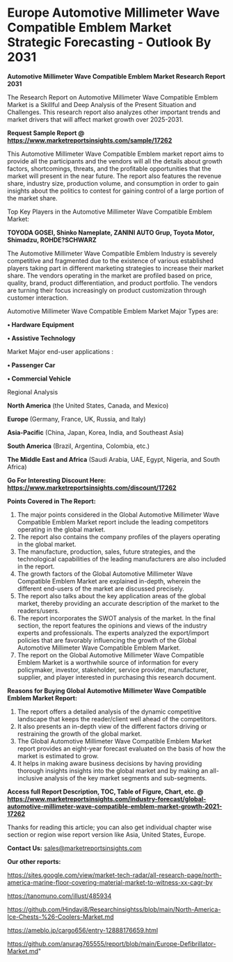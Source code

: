 # Europe Automotive Millimeter Wave Compatible Emblem Market Strategic Forecasting - Outlook By 2031

<strong>Automotive Millimeter Wave Compatible Emblem Market Research Report 2031</strong>

The Research Report on Automotive Millimeter Wave Compatible Emblem Market is a Skillful and Deep Analysis of the Present Situation and Challenges. This research report also analyzes other important trends and market drivers that will affect market growth over 2025-2031.

<strong>Request Sample Report @ <a href=https://www.marketreportsinsights.com/sample/17262>https://www.marketreportsinsights.com/sample/17262</a></strong>

This Automotive Millimeter Wave Compatible Emblem market report aims to provide all the participants and the vendors will all the details about growth factors, shortcomings, threats, and the profitable opportunities that the market will present in the near future. The report also features the revenue share, industry size, production volume, and consumption in order to gain insights about the politics to contest for gaining control of a large portion of the market share.

Top Key Players in the Automotive Millimeter Wave Compatible Emblem Market:

<strong>TOYODA GOSEI, Shinko Nameplate, ZANINI AUTO Grup, Toyota Motor, Shimadzu, ROHDE?SCHWARZ</strong>

The Automotive Millimeter Wave Compatible Emblem Industry is severely competitive and fragmented due to the existence of various established players taking part in different marketing strategies to increase their market share. The vendors operating in the market are profiled based on price, quality, brand, product differentiation, and product portfolio. The vendors are turning their focus increasingly on product customization through customer interaction.

Automotive Millimeter Wave Compatible Emblem Market Major Types are:

<strong>• Hardware Equipment

• Assistive Technology</strong>

Market Major end-user applications :

<strong>• Passenger Car

• Commercial Vehicle</strong>

Regional Analysis

</u><strong><b>North America</b></strong> (the United States, Canada, and Mexico)

<strong><b>Europe </b></strong>(Germany, France, UK, Russia, and Italy)

<strong><b>Asia-Pacific</b></strong> (China, Japan, Korea, India, and Southeast Asia)

<strong><b>South America</b></strong> (Brazil, Argentina, Colombia, etc.)

<strong><b>The Middle East and Africa</b></strong> (Saudi Arabia, UAE, Egypt, Nigeria, and South Africa)

<strong>Go For Interesting Discount Here: <a href=https://www.marketreportsinsights.com/discount/17262>https://www.marketreportsinsights.com/discount/17262</a></strong>

<strong>Points Covered in The Report:</strong>
<ol>
  <li>The major points considered in the Global Automotive Millimeter Wave Compatible Emblem Market report include the leading competitors operating in the global market.</li>
  <li>The report also contains the company profiles of the players operating in the global market.</li>
  <li>The manufacture, production, sales, future strategies, and the technological capabilities of the leading manufacturers are also included in the report.</li>
  <li>The growth factors of the Global Automotive Millimeter Wave Compatible Emblem Market are explained in-depth, wherein the different end-users of the market are discussed precisely.</li>
  <li>The report also talks about the key application areas of the global market, thereby providing an accurate description of the market to the readers/users.</li>
  <li>The report incorporates the SWOT analysis of the market. In the final section, the report features the opinions and views of the industry experts and professionals. The experts analyzed the export/import policies that are favorably influencing the growth of the Global Automotive Millimeter Wave Compatible Emblem Market.</li>
  <li>The report on the Global Automotive Millimeter Wave Compatible Emblem Market is a worthwhile source of information for every policymaker, investor, stakeholder, service provider, manufacturer, supplier, and player interested in purchasing this research document.</li>
</ol>
<strong>Reasons for Buying Global Automotive Millimeter Wave Compatible Emblem Market Report:</strong>

<ol>
  <li>The report offers a detailed analysis of the dynamic competitive landscape that keeps the reader/client well ahead of the competitors.</li>
  <li>It also presents an in-depth view of the different factors driving or restraining the growth of the global market.</li>
  <li>The Global Automotive Millimeter Wave Compatible Emblem Market report provides an eight-year forecast evaluated on the basis of how the market is estimated to grow.</li>
  <li>It helps in making aware business decisions by having providing thorough insights insights into the global market and by making an all-inclusive analysis of the key market segments and sub-segments.</li>
</ol>
<strong>Access full Report Description, TOC, Table of Figure, Chart, etc. @ <a href=https://www.marketreportsinsights.com/industry-forecast/global-automotive-millimeter-wave-compatible-emblem-market-growth-2021-17262>https://www.marketreportsinsights.com/industry-forecast/global-automotive-millimeter-wave-compatible-emblem-market-growth-2021-17262</a></strong>


Thanks for reading this article; you can also get individual chapter wise section or region wise report version like Asia, United States, Europe.

<strong>Contact Us:</strong>
sales@marketreportsinsights.com

<strong>Our other reports:</strong>

<a href=https://sites.google.com/view/market-tech-radar/all-research-page/north-america-marine-floor-covering-material-market-to-witness-xx-cagr-by>https://sites.google.com/view/market-tech-radar/all-research-page/north-america-marine-floor-covering-material-market-to-witness-xx-cagr-by</a>

<a href=https://tanomuno.com/illust/485934>https://tanomuno.com/illust/485934</a>

<a href=https://github.com/Hindavi8/Researchinsightss/blob/main/North-America-Ice-Chests-%26-Coolers-Market.md>https://github.com/Hindavi8/Researchinsightss/blob/main/North-America-Ice-Chests-%26-Coolers-Market.md</a>

<a href=https://ameblo.jp/cargo656/entry-12888176659.html>https://ameblo.jp/cargo656/entry-12888176659.html</a>

<a href=https://github.com/anurag765555/report/blob/main/Europe-Defibrillator-Market.md>https://github.com/anurag765555/report/blob/main/Europe-Defibrillator-Market.md</a>"
